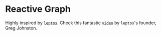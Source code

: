 # Reactive Graph
Highly inspired by [`leptos`](https://github.com/leptos-rs/leptos). Check this fantastic [`video`](https://www.youtube.com/watch?v=GWB3vTWeLd4) by `leptos`'s founder, Greg Johnston.
